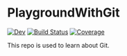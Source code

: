 # PlaygroundWithGit

<!-- [![Stable](https://img.shields.io/badge/docs-stable-blue.svg)](https://abelsiqueira.github.io/PlaygroundWithGit.jl/stable/) -->
[![Dev](https://img.shields.io/badge/docs-dev-blue.svg)](https://abelsiqueira.github.io/PlaygroundWithGit.jl/dev/)
[![Build Status](https://github.com/abelsiqueira/PlaygroundWithGit.jl/actions/workflows/CI.yml/badge.svg?branch=main)](https://github.com/abelsiqueira/PlaygroundWithGit.jl/actions/workflows/CI.yml?query=branch%3Amain)
[![Coverage](https://codecov.io/gh/abelsiqueira/PlaygroundWithGit.jl/branch/main/graph/badge.svg)](https://codecov.io/gh/abelsiqueira/PlaygroundWithGit.jl)

This repo is used to learn about Git.
